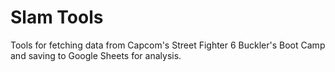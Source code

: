 # Slam Tools

Tools for fetching data from Capcom's Street Fighter 6 Buckler's Boot Camp and saving to Google Sheets for analysis.
